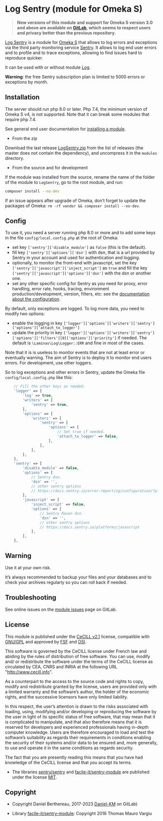 Log Sentry (module for Omeka S)
===============================

> __New versions of this module and support for Omeka S version 3.0 and above
> are available on [GitLab], which seems to respect users and privacy better
> than the previous repository.__

[Log Sentry] is a module for [Omeka S] that allows to log errors and exceptions
via the third party monitoring service [Sentry]. It allows to log end user
errors and to profile and to trace exceptions, allowing to find issues hard to
reproduce quicker.

It can be used with or without module [Log].

**Warning**: the free Sentry subscription plan is limited to 5000 errors or
exceptions by month.


Installation
------------

The server should run php 8.0 or later. Php 7.4, the minimum version of Omeka S
v4, is not supported. Note that it can break some modules that require php 7.4.

See general end user documentation for [installing a module].

* From the zip

Download the last release [LogSentry.zip] from the list of releases (the master
does not contain the dependency), and uncompress it in the `modules` directory.

* From the source and for development

If the module was installed from the source, rename the name of the folder of
the module to `LogSentry`, go to the root module, and run:

```sh
composer install --no-dev
```

If an issue appears after upgrade of Omeka, don’t forget to update the packages
of Omeka: `rm -rf vendor && composer install --no-dev`.


Config
------

To use it, you need a server running php 8.0 or more and to add some keys in the
file `config/local.config.php` at the root of Omeka:

- set key `['sentry']['disable_module']` as `false` (this is the default).
- fill key `['sentry']['options']['dsn']` with dsn, that is a url provided by
  Sentry in your account and used for authentication and logging.
- optionally, to monitor the front-end with javascript, set the key `['sentry']['javascript']['inject_script']`
  as `true` and fill the key `['sentry']['javascript']['options']['dsn']` with
  the dsn or another one.
- set any other specific config for Sentry as you need for proxy, error
  handling, error rate, hooks, tracing, environment production/development,
  version, filters, etc: see the [documentation about the configuration].

By default, only exceptions are logged. To log more data, you need to modify two
options:

- enable the logging in key `['logger']['options']['writers']['sentry']['options']['attach_to_logger']`
- update the priority in key `['logger']['options']['writers']['sentry']['options']['filters'][0]['options']['priority']`
  if needed. The default is `\Laminas\Log\Logger::ERR` and fine in most of the
  cases.

Note that it is is useless to monitor events that are not at least error or
eventually warning. The aim of Sentry is to deploy it to monitor end users
errors. For development, use other loggers.

So to log exceptions and other errors in Sentry, update the Omeka file `config/local.config.php`
like this:

```php
    // Fill the other keys as needed.
    'logger' => [
        'log' => true,
        'writers' => [
            'sentry' => true,
        ],
        'options' => [
            'writers' => [
                'sentry' => [
                    'options' => [
                        // Set true if needed.
                        'attach_to_logger' => false,
                    ],
                ],
            ],
        ],
    ],
    'sentry' => [
        'disable_module' => false,
        'options' => [
            // Sentry dsn.
            'dsn' => '',
            // other sentry options
            // https://docs.sentry.io/error-reporting/configuration/?platform=php
        ],
        'javascript' => [
            'inject_script' => false,
            'options' => [
                // Sentry Raven dsn.
                'dsn' => '',
                // other sentry options
                // https://docs.sentry.io/platforms/javascript
            ],
        ],
    ],
```


Warning
-------

Use it at your own risk.

It’s always recommended to backup your files and your databases and to check
your archives regularly so you can roll back if needed.


Troubleshooting
---------------

See online issues on the [module issues] page on GitLab.


License
-------

This module is published under the [CeCILL v2.1] license, compatible with
[GNU/GPL] and approved by [FSF] and [OSI].

This software is governed by the CeCILL license under French law and abiding by
the rules of distribution of free software. You can use, modify and/ or
redistribute the software under the terms of the CeCILL license as circulated by
CEA, CNRS and INRIA at the following URL "http://www.cecill.info".

As a counterpart to the access to the source code and rights to copy, modify and
redistribute granted by the license, users are provided only with a limited
warranty and the software’s author, the holder of the economic rights, and the
successive licensors have only limited liability.

In this respect, the user’s attention is drawn to the risks associated with
loading, using, modifying and/or developing or reproducing the software by the
user in light of its specific status of free software, that may mean that it is
complicated to manipulate, and that also therefore means that it is reserved for
developers and experienced professionals having in-depth computer knowledge.
Users are therefore encouraged to load and test the software’s suitability as
regards their requirements in conditions enabling the security of their systems
and/or data to be ensured and, more generally, to use and operate it in the same
conditions as regards security.

The fact that you are presently reading this means that you have had knowledge
of the CeCILL license and that you accept its terms.

* The libraries [sentry/sentry] and [facile-it/sentry-module] are published
  under the license [MIT].


Copyright
---------

* Copyright Daniel Berthereau, 2017-2023 [Daniel-KM] on GitLab)

* Library [facile-it/sentry-module]: Copyright 2016 Thomas Mauro Vargiu


[Log Sentry]: https://gitlab.com/Daniel-KM/Omeka-S-module-LogSentry
[Omeka S]: https://omeka.org/s
[Log]: https://gitlab.com/Daniel-KM/Omeka-S-module-Log
[Installing a module]: https://omeka.org/s/docs/user-manual/modules/#installing-modules
[LogSentry.zip]: https://gitlab.com/Daniel-KM/Omeka-S-module-LogSentry/-/releases
[Laminas Framework Log]: https://docs.laminas.dev/laminas-log
[documentation about the configuration]: https://docs.sentry.io/platforms/php/configuration/
[Sentry]: https://sentry.io
[sentry/sentry]: https://github.com/sentry/sentry
[facile-it/sentry-module]: https://github.com/facile-it/sentry-module
[module issues]: https://gitlab.com/Daniel-KM/Omeka-S-module-LogSentry/-/issues
[CeCILL v2.1]: https://www.cecill.info/licences/Licence_CeCILL_V2.1-en.html
[GNU/GPL]: https://www.gnu.org/licenses/gpl-3.0.html
[FSF]: https://www.fsf.org
[OSI]: http://opensource.org
[MIT]: https://github.com/sandywalker/webui-popover/blob/master/LICENSE.txt
[GitLab]: https://gitlab.com/Daniel-KM
[Daniel-KM]: https://gitlab.com/Daniel-KM "Daniel Berthereau"
